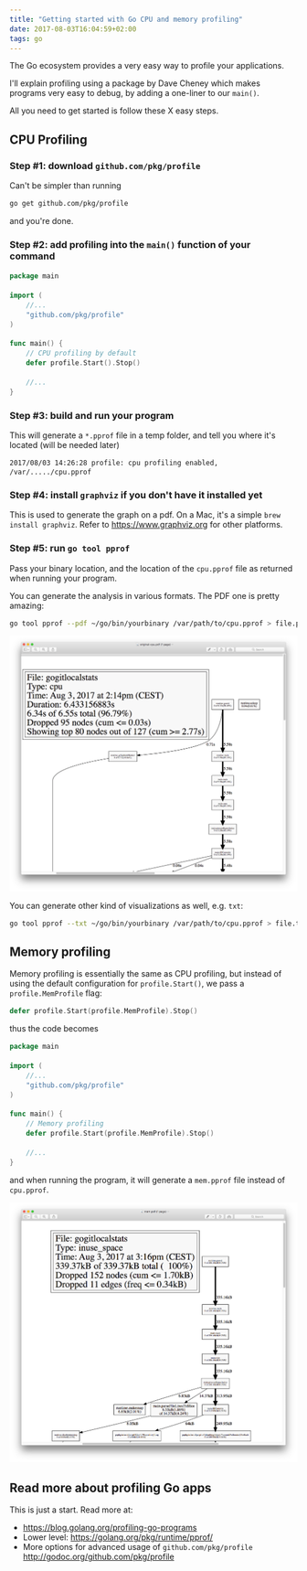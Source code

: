 ```yaml
---
title: "Getting started with Go CPU and memory profiling"
date: 2017-08-03T16:04:59+02:00
tags: go
---
```


The Go ecosystem provides a very easy way to profile your applications.

I'll explain profiling using a package by Dave Cheney which makes programs very easy to debug, by adding a one-liner to our `main()`.

All you need to get started is follow these X easy steps.

## CPU Profiling

### Step #1: download `github.com/pkg/profile`

Can't be simpler than running

```bash
go get github.com/pkg/profile
```

and you're done.

### Step #2: add profiling into the `main()` function of your command

```go
package main

import (
    //...
	"github.com/pkg/profile"
)

func main() {
	// CPU profiling by default
	defer profile.Start().Stop()

    //...
}
```

### Step #3: build and run your program

This will generate a `*.pprof` file in a temp folder, and tell you where it's located (will be needed later)

```
2017/08/03 14:26:28 profile: cpu profiling enabled, /var/...../cpu.pprof
```

### Step #4: install `graphviz` if you don't have it installed yet

This is used to generate the graph on a pdf.
On a Mac, it's a simple `brew install graphviz`. Refer to <https://www.graphviz.org> for other platforms.

### Step #5: run `go tool pprof`

Pass your binary location, and the location of the `cpu.pprof` file as returned when running your program.

You can generate the analysis in various formats. The PDF one is pretty amazing:

```bash
go tool pprof --pdf ~/go/bin/yourbinary /var/path/to/cpu.pprof > file.pdf
```

![](cpu.png)

You can generate other kind of visualizations as well, e.g. `txt`:

```bash
go tool pprof --txt ~/go/bin/yourbinary /var/path/to/cpu.pprof > file.txt
```

## Memory profiling

Memory profiling is essentially the same as CPU profiling, but instead of using the default configuration for `profile.Start()`, we pass a `profile.MemProfile` flag:

```go
defer profile.Start(profile.MemProfile).Stop()
```

thus the code becomes

```go
package main

import (
    //...
	"github.com/pkg/profile"
)

func main() {
	// Memory profiling
	defer profile.Start(profile.MemProfile).Stop()

    //...
}
```

and when running the program, it will generate a `mem.pprof` file instead of `cpu.pprof`.

![](mem.png)

## Read more about profiling Go apps

This is just a start. Read more at:

- <https://blog.golang.org/profiling-go-programs>
- Lower level: <https://golang.org/pkg/runtime/pprof/>
- More options for advanced usage of `github.com/pkg/profile` <http://godoc.org/github.com/pkg/profile>